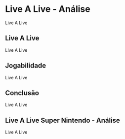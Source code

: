 ---
---

# Live A Live - Análise

Live A Live

## Live A Live

Live A Live

## Jogabilidade

Live A Live

## Conclusão

Live A Live

## Live A Live Super Nintendo - Análise

Live A Live
